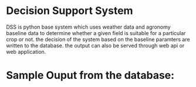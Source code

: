 # Decision Support System

DSS is python base system which uses weather data and agronomy baseline data to  determine whether a given  field is suitable for a particular crop or not. the decision of the system based on the baseline paramters are written to the database.  the output can also be served through web api or web application. 

# Sample Ouput from the database:


